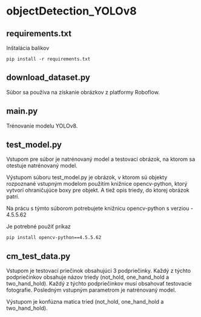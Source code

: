# objectDetection_YOLOv8

## requirements.txt
Inštalácia balikov

    pip install -r requirements.txt

## download_dataset.py
Súbor sa používa na získanie obrázkov z platformy Roboflow.

## main.py
Trénovanie modelu YOLOv8.

## test_model.py
Vstupom pre súbor je natrénovaný model a testovací obrázok, 
na ktorom sa otestuje natrénovaný model.

Výstupom súboru test_model.py je obrázok, v ktorom sú objekty rozpoznané vstupným
modelom použitím knižnice opencv-python, ktorý vytvorí ohraničujúce boxy pre
objekt. A tiež opis triedy, do ktorej obrázok patrí.

Na prácu s týmto súborom potrebujete knižnicu opencv-python s verziou - 4.5.5.62

Je potrebné použiť príkaz

    pip install opencv-python==4.5.5.62

## cm_test_data.py

Vstupom je testovací priečinok obsahujúci 3 podpriečinky. Každý z týchto podpriečinkov
obsahuje názov triedy (not_hold, one_hand_hold a two_hand_hold). Každý z týchto podpriečinkov
musí obsahovať testovacie fotografie. Posledným vstupným parametrom je natrénovaný model.

Výstupom je konfúzna matica tried (not_hold, one_hand_hold a two_hand_hold).
